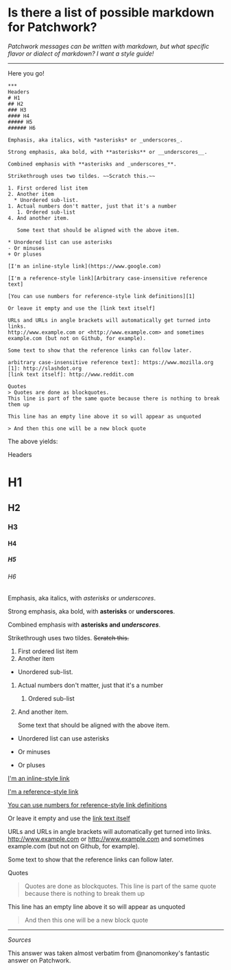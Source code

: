 # Is there a list of possible markdown for Patchwork?

*Patchwork messages can be written with markdown, but what specific flavor or dialect of markdown?  I want a style guide!*

---
Here you go!

	***
	Headers 
	# H1
	## H2
	### H3
	#### H4
	##### H5
	###### H6
	
	Emphasis, aka italics, with *asterisks* or _underscores_.

	Strong emphasis, aka bold, with **asterisks** or __underscores__.

	Combined emphasis with **asterisks and _underscores_**.

	Strikethrough uses two tildes. ~~Scratch this.~~

	1. First ordered list item
	2. Another item
	  * Unordered sub-list. 
	1. Actual numbers don't matter, just that it's a number
	   1. Ordered sub-list
	4. And another item.  

	   Some text that should be aligned with the above item.

	* Unordered list can use asterisks
	- Or minuses
	+ Or pluses

	[I'm an inline-style link](https://www.google.com)

	[I'm a reference-style link][Arbitrary case-insensitive reference text]

	[You can use numbers for reference-style link definitions][1]

	Or leave it empty and use the [link text itself]

	URLs and URLs in angle brackets will automatically get turned into links. 
	http://www.example.com or <http://www.example.com> and sometimes 
	example.com (but not on Github, for example).

	Some text to show that the reference links can follow later.

	arbitrary case-insensitive reference text]: https://www.mozilla.org
	[1]: http://slashdot.org
	[link text itself]: http://www.reddit.com
	
	Quotes
	> Quotes are done as blockquotes.
	This line is part of the same quote because there is nothing to break them up

	This line has an empty line above it so will appear as unquoted

	> And then this one will be a new block quote
	
The above yields:

Headers 
# H1
## H2
### H3
#### H4
##### H5
###### H6

Emphasis, aka italics, with *asterisks* or _underscores_.

Strong emphasis, aka bold, with **asterisks** or __underscores__.

Combined emphasis with **asterisks and _underscores_**.

Strikethrough uses two tildes. ~~Scratch this.~~

1. First ordered list item
2. Another item
  * Unordered sub-list. 
1. Actual numbers don't matter, just that it's a number
   1. Ordered sub-list
4. And another item.  

   Some text that should be aligned with the above item.

* Unordered list can use asterisks
- Or minuses
+ Or pluses

[I'm an inline-style link](https://www.google.com)

[I'm a reference-style link][Arbitrary case-insensitive reference text]

[You can use numbers for reference-style link definitions][1]

Or leave it empty and use the [link text itself]

URLs and URLs in angle brackets will automatically get turned into links. 
http://www.example.com or <http://www.example.com> and sometimes 
example.com (but not on Github, for example).

Some text to show that the reference links can follow later.

[arbitrary case-insensitive reference text]: https://www.mozilla.org
[1]: http://slashdot.org
[link text itself]: http://www.reddit.com

Quotes
> Quotes are done as blockquotes.
This line is part of the same quote because there is nothing to break them up

This line has an empty line above it so will appear as unquoted

> And then this one will be a new block quote


---
*Sources*

This answer was taken almost verbatim from @nanomonkey's fantastic answer on Patchwork.
